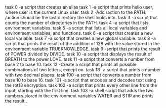 task 0 -a script that creates an alias
task 1 -a script that prints hello user, where user is the current Linux user.
task 2 -Add /action to the PATH. /action should be the last directory the shell looks into.
task 3 -a script that counts the number of directories in the PATH.
task 4 -a script that lists environment variables.
task 5 -a script that lists all local variables and environment variables, and functions.
task 6 -a script that creates a new local variable.
task 7 -a script that creates a new global variable.
task 8 -a script that prints the result of the addition of 128 with the value stored in the environment variable TRUEKNOWLEDGE.
task 9 -script that prints the result of POWER divided by DIVIDE.
task 10 -a script that displays the result of BREATH to the power LOVE.
task 11 -a script that converts a number from base 2 to base 10.
task 12 -Create a script that prints all possible combinations of two letters, except oo.
task 13 -a script that prints a number with two decimal places.
task 100 -a script that converts a number from base 10 to base 16.
task 101 -a script that encodes and decodes text using the rot13 encryption.
task 102 -a script that prints every other line from the input, starting with the first line.
task 103 -a shell script that adds the two numbers stored in the environment variables WATER and STIR and prints the result..
